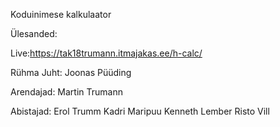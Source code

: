 Koduinimese kalkulaator

Ülesanded:

Live:https://tak18trumann.itmajakas.ee/h-calc/

Rühma Juht: 
Joonas Püüding

Arendajad: 
Martin Trumann

Abistajad:
Erol Trumm
Kadri Maripuu
Kenneth Lember
Risto Vill
